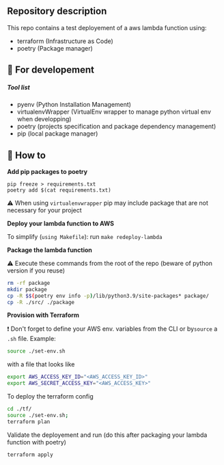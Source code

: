 ##  Repository description

This repo contains a test deployement of a aws lambda function using:
- terraform (Infrastructure as Code)
- poetry (Package manager)


## :bug: For developement

##### Tool list

- pyenv (Python Installation Management)
- virtualenvWrapper (VirtualEnv wrapper to manage python virtual env when developping)
- poetry (projects specification and package dependency management)
- pip (local package manager)


## :wrench: How to

**Add pip packages to poetry**

```
pip freeze > requirements.txt
poetry add $(cat requirements.txt)
```

:warning: When using `virtualenvwrapper` pip may include package that are not necessary for your project

**Deploy your lambda function to AWS**

To simplify (`using Makefile`): run `make redeploy-lambda`


**Package the lambda function**

:warning: Execute these commands from the root of the repo (beware of python version if you reuse)

```bash
rm -rf package
mkdir package
cp -R $$(poetry env info -p)/lib/python3.9/site-packages* package/
cp -R ./src/ ./package
```

**Provision with Terraform**

:exclamation: Don't forget to define your AWS env. variables from the CLI or by`source` a `.sh` file. Example:
```bash
source ./set-env.sh
```
with a file that looks like 
```bash
export AWS_ACCESS_KEY_ID="<AWS_ACCESS_KEY_ID>"
export AWS_SECRET_ACCESS_KEY="<AWS_ACCESS_KEY>"
```

To deploy the terraform config

```bash
cd ./tf/
source ./set-env.sh;
terraform plan
```

Validate the deployement and run (do this after packaging your lambda function with poetry)

```bash
terraform apply
```

